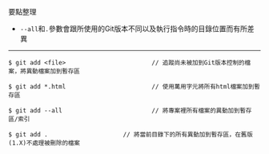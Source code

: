 要點整理
- `--all`和`.`參數會跟所使用的Git版本不同以及執行指令時的目錄位置而有所差異

---

```
$ git add <file>						// 追蹤尚未被加到Git版本控制的檔案，將異動檔案加到暫存區
```

```
$ git add *.html						// 使用萬用字元將所有html檔案加到暫存區
```

```
$ git add --all							// 將專案裡所有檔案的異動加到暫存區/索引
```

```
$ git add .						// 將當前目錄下的所有異動加到暫存區，在舊版(1.X)不處理被刪除的檔案
```